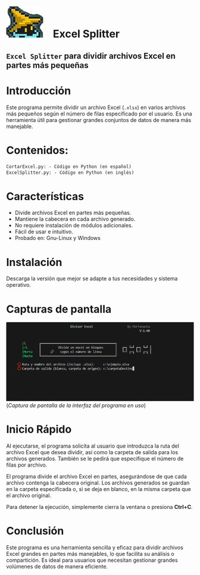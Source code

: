 # ![](./Images/GitHub.png) &nbsp;&nbsp;   Excel Splitter   

##  `Excel Splitter` para dividir archivos Excel en partes más pequeñas

# Introducción

Este programa permite dividir un archivo Excel (`.xlsx`) en varios archivos más pequeños según el número de filas especificado por el usuario. Es una herramienta útil para gestionar grandes conjuntos de datos de manera más manejable.

# Contenidos:

    CortarExcel.py: - Código en Python (en español)
    ExcelSplitter.py: - Código en Python (en inglés)

# Características

- Divide archivos Excel en partes más pequeñas.
- Mantiene la cabecera en cada archivo generado.
- No requiere instalación de módulos adicionales.
- Fácil de usar e intuitivo.
- Probado en: Gnu-Linux y Windows

# Instalación

Descarga la versión que mejor se adapte a tus necesidades y sistema operativo.

# Capturas de pantalla

![](./Images/Captura.png)
(*Captura de pantalla de la interfaz del programa en uso*)

# Inicio Rápido

Al ejecutarse, el programa solicita al usuario que introduzca la ruta del archivo Excel que desea dividir, así como la carpeta de salida para los archivos generados. También se le pedirá que especifique el número de filas por archivo.

El programa divide el archivo Excel en partes, asegurándose de que cada archivo contenga la cabecera original. Los archivos generados se guardan en la carpeta especificada o, si se deja en blanco, en la misma carpeta que el archivo original.

Para detener la ejecución, simplemente cierra la ventana o presiona **Ctrl+C**.

# Conclusión

Este programa es una herramienta sencilla y eficaz para dividir archivos Excel grandes en partes más manejables, lo que facilita su análisis o compartición. Es ideal para usuarios que necesitan gestionar grandes volúmenes de datos de manera eficiente.
